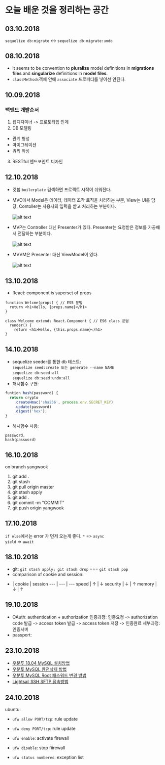 오늘 배운 것을 정리하는 공간
====

## 03.10.2018
```sequelize db:migrate``` <-> ```sequelize db:migrate:undo```

## 08.10.2018
* it seems to be convention to __pluralize__ model definitions in __migrations files__ and __singularize__ definitions in __model files__.
* ```classMethods```객체 안에 ```associate``` 프로퍼티를 넣어선 안된다.

## 10.09.2018
### 백엔드 개발순서
1. 웹디자이너 -> 프로토타입 인계
2. DB 모델링
 * 관계 형성
 * 마이그레이션
 * 쿼리 작성
3. RESTful 엔드포인트 디자인 

## 12.10.2018
* 깃헙 ```boilerplate``` 검색하면 프로젝트 시작이 쉬워진다.
* MVC에서 Model은 데이터, 데이터 조작 로직을 처리하는 부분, View는 UI를 담당, Contoller는 사용자의 입력을 받고 처리하는 부분이다.  <br>  
![alt text](https://magi82.github.io/images/2017-2-24-android-mvc-mvp-mvvm/mvc.png "mvc pattern")

* MVP는 Controller 대신 Presenter가 있다. Presenter는 요청받은 정보를 가공해서 전달하는 부분이다.  <br>  
![alt text](https://magi82.github.io/images/2017-2-24-android-mvc-mvp-mvvm/mvp.png "mvp pattern")

* MVVM은 Presenter 대신 ViewModel이 있다. <br>  
![alt text](https://magi82.github.io/images/2017-2-24-android-mvc-mvp-mvvm/mvvm.png "mvvm pattern")

## 13.10.2018
 * React: component is superset of props  <br>  
```
function Welcme(props) { // ES5 문법
  return <h1>Hello, {props.name}</h1>
}

class Welcome extends React.Component { // ES6 class 문법
  render() {
    return <h1>Hello, {this.props.name}</h1>
}
```

## 14.10.2018
* sequelize seeder를 통한 db 테스트:  
```sequelize seed:create 또는 generate --name NAME```  
```sequelize db:seed:all```  
```sequelize db:seed:undo:all```  
* 해시함수 구현:
```javascript
funtion hash(password) {
  return crypto
    .createHmac('sha256', process.env.SECRET_KEY)
    .update(password)
    .digest('hex');
}
```
* 해시함수 사용:
```
password, 
hash(password)
```

## 16.10.2018
on branch yangwook

1. git add .
2. git stash
3. git pull origin master
4. git stash apply
5. git add .
6. git commit -m "COMMIT"
7. git push origin yangwook

## 17.10.2018
```if else```에서는 error 가 먼저 오는게 좋다. 
```*``` => ```async```  
```yield``` => ```await```

## 18.10.2018
* git: ```git stash apply; git stash drop``` === ```git stash pop```
* comparison of cookie and session:  

- | cookie | session
--- | --- | ---
speed | ↑ | ↓
security | ↓ | ↑
memory | ↓ | ↑

## 19.10.2018
* OAuth: 
  authentication + authorization
  인증과정: 인증요청 -> authorization code 발급 -> access token 발급 -> access token 저장 -> 인증완료
  세부과정: 인증서버
 * passport:

## 23.10.2018
* [우분투 18.04 MySQL 설치방법](https://linuxize.com/post/how-to-install-mysql-on-ubuntu-18-04/)
* [우분투 MySQL 완전삭제 방법](http://aesthetic9.tistory.com/entry/ubuntu%EC%97%90%EC%84%9C-mysql-%EC%99%84%EC%A0%84%EC%82%AD%EC%A0%9C-%ED%9B%84-%EC%9E%AC%EC%84%A4%EC%B9%98)
* [우분투 MySQL Root 패스워드 변경 방법](https://linuxconfig.org/how-to-reset-root-mysql-password-on-ubuntu-18-04-bionic-beaver-linux)
* [Lightsail SSH SFTP 접속방법](https://extrememanual.net/27663)

## 24.10.2018
ubuntu: 
* ```ufw allow PORT/tcp```: rule update
* ```ufw deny PORT/tcp```: rule update

* ```ufw enable```: activate firewall 
* ```ufw disable```: stop fiirewall
* ```ufw status numbered```: exception list
